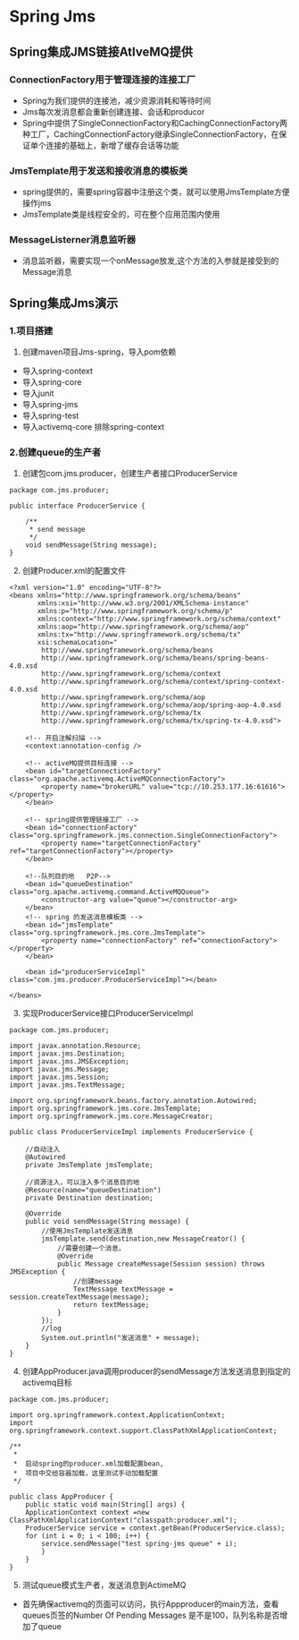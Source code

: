 # Spring Jms

## Spring集成JMS链接AtIveMQ提供

### ConnectionFactory用于管理连接的连接工厂
* Spring为我们提供的连接池，减少资源消耗和等待时间
* Jms每次发消息都会重新创建连接、会话和producor
* Spring中提供了SingleConnectionFactory和CachingConnectionFactory两种工厂，CachingConnectionFactory继承SingleConnectionFactory，在保证单个连接的基础上，新增了缓存会话等功能
### JmsTemplate用于发送和接收消息的模板类
* spring提供的，需要spring容器中注册这个类，就可以使用JmsTemplate方便操作jms
* JmsTemplate类是线程安全的，可在整个应用范围内使用 
### MessageListerner消息监听器
* 消息监听器，需要实现一个onMessage放发,这个方法的入参就是接受到的Message消息



## Spring集成Jms演示

### 1.项目搭建

1. 创建maven项目Jms-spring，导入pom依赖
      
  * 导入spring-context
  * 导入spring-core
  * 导入junit
  * 导入spring-jms
  * 导入spring-test
  * 导入activemq-core 排除spring-context
 ### 2.创建queue的生产者   
1. 创建包com.jms.producer，创建生产者接口ProducerService
````
package com.jms.producer;

public interface ProducerService {
	
	/**
	 * send message
	 */
	void sendMessage(String message);
}
````
2. 创建Producer.xml的配置文件

````
<?xml version="1.0" encoding="UTF-8"?>
<beans xmlns="http://www.springframework.org/schema/beans"
       xmlns:xsi="http://www.w3.org/2001/XMLSchema-instance"
       xmlns:p="http://www.springframework.org/schema/p"
       xmlns:context="http://www.springframework.org/schema/context" 
       xmlns:aop="http://www.springframework.org/schema/aop"   
       xmlns:tx="http://www.springframework.org/schema/tx"
       xsi:schemaLocation="
   		http://www.springframework.org/schema/beans
        http://www.springframework.org/schema/beans/spring-beans-4.0.xsd
        http://www.springframework.org/schema/context
  		http://www.springframework.org/schema/context/spring-context-4.0.xsd
        http://www.springframework.org/schema/aop 
 		http://www.springframework.org/schema/aop/spring-aop-4.0.xsd
 		http://www.springframework.org/schema/tx 
 		http://www.springframework.org/schema/tx/spring-tx-4.0.xsd">
 		
 	<!-- 开启注解扫描 -->	
 	<context:annotation-config />
 	
 	<!-- activeMQ提供目标连接 -->
 	<bean id="targetConnectionFactory" class="org.apache.activemq.ActiveMQConnectionFactory">
 		<property name="brokerURL" value="tcp://10.253.177.16:61616"></property>
 	</bean>
 	
 	<!-- spring提供管理链接工厂 -->
 	<bean id="connectionFactory"  class="org.springframework.jms.connection.SingleConnectionFactory">
		<property name="targetConnectionFactory" ref="targetConnectionFactory"></property>
 	</bean>
 	
 	<!--队列目的地   P2P-->
 	<bean id="queueDestination" class="org.apache.activemq.command.ActiveMQQueue">
 		<constructor-arg value="queue"></constructor-arg>
 	</bean>
 	<!-- spring 的发送消息模板类 -->
 	<bean id="jmsTemplate" class="org.springframework.jms.core.JmsTemplate">
 		<property name="connectionFactory" ref="connectionFactory"></property>
 	</bean>
 	
 	<bean id="producerServiceImpl" class="com.jms.producer.ProducerServiceImpl"></bean>
 		
</beans>
````
3. 实现ProducerService接口ProducerServiceImpl
````
package com.jms.producer;

import javax.annotation.Resource;
import javax.jms.Destination;
import javax.jms.JMSException;
import javax.jms.Message;
import javax.jms.Session;
import javax.jms.TextMessage;

import org.springframework.beans.factory.annotation.Autowired;
import org.springframework.jms.core.JmsTemplate;
import org.springframework.jms.core.MessageCreator;

public class ProducerServiceImpl implements ProducerService {
	
	//自动注入
	@Autowired
	private JmsTemplate jmsTemplate;
	
	//资源注入，可以注入多个消息目的地
	@Resource(name="queueDestination")
	private Destination destination;
	
	@Override
	public void sendMessage(String message) {
		//使用JmsTemplate发送消息
		jmsTemplate.send(destination,new MessageCreator() {
			//需要创建一个消息，
			@Override
			public Message createMessage(Session session) throws JMSException {
				//创建message
				TextMessage textMessage = session.createTextMessage(message);				
				return textMessage;
			}
		});	
		//log
		System.out.println("发送消息" + message);			
	}
}
````
4. 创建AppProducer.java调用producer的sendMessage方法发送消息到指定的activemq目标
````
package com.jms.producer;

import org.springframework.context.ApplicationContext;
import org.springframework.context.support.ClassPathXmlApplicationContext;

/**
 *
 *  启动spring的producer.xml加载配置bean,
 *  项目中交给容器加载，这里测试手动加载配置
 */

public class AppProducer {
    public static void main(String[] args) {	
	ApplicationContext context =new ClassPathXmlApplicationContext("classpath:producer.xml");
	ProducerService service = context.getBean(ProducerService.class);
	for (int i = 0; i < 100; i++) {
		service.sendMessage("test spring-jms queue" + i);
		}		
	}
}
````
5. 测试queue模式生产者，发送消息到ActimeMQ
* 首先确保activemq的页面可以访问，执行Appproducer的main方法，查看queues页签的Number Of Pending Messages 是不是100，队列名称是否增加了queue 

